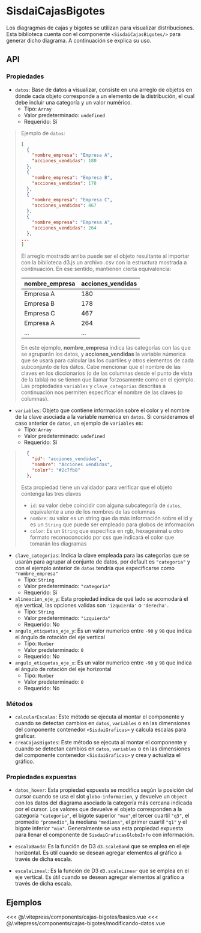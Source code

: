 <script setup>
    import Basico from "../../.vitepress/components/cajas-bigotes/basico.vue";
    import ModificandoDatos from "../../.vitepress/components/cajas-bigotes/modificando-datos.vue";
</script>

# SisdaiCajasBigotes

Los diagragmas de cajas y bigotes se utilizan para visualizar distribuciones. Esta biblioteca cuenta con el componente `<SisdaiCajasBigotes/>` para generar dicho diagrama. A continuación se explica su uso.

## API

### Propiedades

- `datos`: Base de datos a visualizar, consiste en una arreglo de objetos en dónde cada objeto corresponde a un elemento de la distribución, el cual debe incluir una categoría y un valor numérico.
  - Tipo: `Array`
  - Valor predeterminado: `undefined`
  - Requerido: Sí

> Ejemplo de `datos`:
>
> ```json
> [
>   {
>     "nombre_empresa": "Empresa A",
>     "acciones_vendidas": 180
>   },
>   {
>     "nombre_empresa": "Empresa B",
>     "acciones_vendidas": 178
>   },
>   {
>     "nombre_empresa": "Empresa C",
>     "acciones_vendidas": 467
>   },
>   {
>     "nombre_empresa": "Empresa A",
>     "acciones_vendidas": 264
>   },
> ...
> ]
> ```
>
> El arreglo mostrado arriba puede ser el objeto resultante al importar con la biblioteca d3.js un archivo .csv con la estructura mostrada a continuación. En ese sentido, mantienen cierta equivalencia:
>
> <table>
> <thead>
> <tr>
> <th>nombre_empresa</th>
> <th>acciones_vendidas</th>
> </tr>
> </thead>
> <tbody>
> <tr>
> <td>Empresa A</td>
> <td>180</td>
> </tr>
> <tr>
> <td>Empresa B</td>
> <td>178</td>
> </tr>
> <tr>
> <td>Empresa C</td>
> <td>467</td>
> </tr>
> <tr>
> <td>Empresa A</td>
> <td>264</td>
> </tr>
> <tr>
> <td>...</td>
> <td>...</td>
> </tr>
>
> </tbody>
> </table>
>
> En este ejemplo, **nombre_empresa** indica las categorías con las que se agruparán los datos, y **acciones_vendidas** la variable númerica que se usará para calcular las los cuartiles y otros elementos de cada subconjunto de los datos.
> Cabe mencionar que el nombre de las claves en los diccionarios (o de las columnas desde el punto de vista de la tabla) no se tienen que llamar forzosamente como en el ejemplo. Las propiedades `variables` y `clave_categorias` descritas a continuación nos permiten especificar el nombre de las claves (o columnas).

- `variables`: Objeto que contiene información sobre el color y el nombre de la clave asociada a la variable numérica en `datos`. Si consideramos el caso anterior de `datos`, un ejemplo de `variables` es:
  - Tipo: `Array`
  - Valor predeterminado: `undefined`
  - Requerido: Sí
>
> ```json
>   {
>     "id": "acciones_vendidas",
>     "nombre": "Acciones vendidas",
>     "color": "#2c7fb8"
>   },
> ```
>
> Esta propiedad tiene un validador para verificar que el objeto contenga las tres claves
>
> - `id`: su valor debe coincidir con alguna subcategoría de `datos`, equivalente a uno de los nombres de las columnas
> - `nombre`: su valor es un string que da más información sobre el id y es un `String` que puede ser empleado para globos de información
> - `color`: Es un `String` que especifica en rgb, hexagesimal u otro formato reconoconocido por css que indicará el color que tomarán los diagramas

- `clave_categorias`: Indica la clave empleada para las categorías que se usarán para agrupar al conjunto de datos, por default es `"categoria"` y con el ejemplo anterior de `datos` tendría que especificarse como `"nombre_empresa"`
  - Tipo: `String`
  - Valor predeterminado: `"categoria"`
  - Requerido: Sí
- `alineacion_eje_y`: Esta propiedad indica de qué lado se acomodará el eje vertical, las opciones validas son `'izquierda'` o `'derecha'`.
  - Tipo: `String`
  - Valor predeterminado: `"izquierda"`
  - Requerido: No
- `angulo_etiquetas_eje_y`: Es un valor numerico entre `-90` y `90` que indica el ángulo de rotación del eje vertical
  - Tipo: `Number`
  - Valor predeterminado: `0`
  - Requerido: No
- `angulo_etiquetas_eje_x`: Es un valor numerico entre `-90` y `90` que indica el ángulo de rotación del eje horizontal
  - Tipo: `Number`
  - Valor predeterminado: `0`
  - Requerido: No

### Métodos

- `calcularEscalas`: Este método se ejecuta al montar el componente y cuando se detectan cambios en `datos`, `variables` o en las dimensiones del componente contenedor `<SisdaiGraficas>` y calcula escalas para graficar.
- `creaCajasBigotes`: Este método se ejecuta al montar el componente y cuando se detectan cambios en `datos`, `variables` o en las dimensiones del componente contenedor `<SisdaiGraficas>` y crea y actualiza el gráfico.

### Propiedades expuestas

- `datos_hover`: Esta propiedad expuesta se modifica según la posición del cursor cuando se usa el slot `globo-informacion`, y devuelve un `Object` con los datos del diagrama asociado la categoría más cercana indicada por el cursor. Los valores que devuelve el objeto corresponden a la categoría `"categoria"`, el bigote superior `"max"`,el tercer cuartil `"q3"`, el promedio `"promedio"`, la mediana `"mediana"`, el primer cuartil `"q1"` y el bigote inferior `"min"`. Generalmente se usa esta propiedad expuesta para llenar el componente de `SisdaiGraficasGloboInfo` con información.

- `escalaBanda`: Es la función de D3 `d3.scaleBand` que se emplea en el eje horizontal. Es útil cuando se desean agregar elementos al gráfico a través de dicha escala.

- `escalaLineal`: Es la función de D3 `d3.scaleLinear` que se emplea en el eje vertical. Es útil cuando se desean agregar elementos al gráfico a través de dicha escala.

## Ejemplos

<Basico/>
<<< @/.vitepress/components/cajas-bigotes/basico.vue

<ModificandoDatos/>
<<< @/.vitepress/components/cajas-bigotes/modificando-datos.vue
